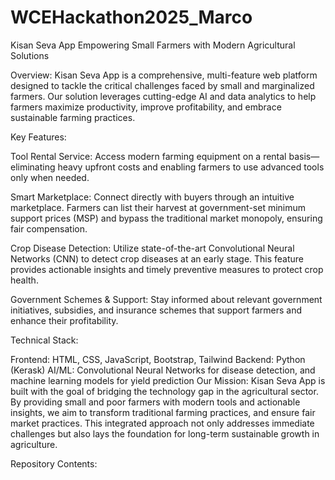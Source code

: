 # WCEHackathon2025_Marco
Kisan Seva App
Empowering Small Farmers with Modern Agricultural Solutions

Overview:
Kisan Seva App is a comprehensive, multi-feature web platform designed to tackle the critical challenges faced by small and marginalized farmers. Our solution leverages cutting-edge AI and data analytics to help farmers maximize productivity, improve profitability, and embrace sustainable farming practices.

Key Features:

Tool Rental Service:
Access modern farming equipment on a rental basis—eliminating heavy upfront costs and enabling farmers to use advanced tools only when needed.

Smart Marketplace:
Connect directly with buyers through an intuitive marketplace. Farmers can list their harvest at government-set minimum support prices (MSP) and bypass the traditional market monopoly, ensuring fair compensation.

Crop Disease Detection:
Utilize state-of-the-art Convolutional Neural Networks (CNN) to detect crop diseases at an early stage. This feature provides actionable insights and timely preventive measures to protect crop health.

Government Schemes & Support:
Stay informed about relevant government initiatives, subsidies, and insurance schemes that support farmers and enhance their profitability.

Technical Stack:

Frontend: HTML, CSS, JavaScript, Bootstrap, Tailwind
Backend: Python (Kerask)
AI/ML: Convolutional Neural Networks for disease detection, and machine learning models for yield prediction
Our Mission:
Kisan Seva App is built with the goal of bridging the technology gap in the agricultural sector. By providing small and poor farmers with modern tools and actionable insights, we aim to transform traditional farming practices, and ensure fair market practices. This integrated approach not only addresses immediate challenges but also lays the foundation for long-term sustainable growth in agriculture.

Repository Contents:


